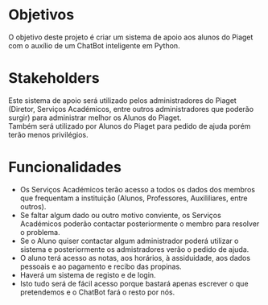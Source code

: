 # Objetivos
O objetivo deste projeto é criar um sistema de apoio aos alunos do Piaget com o auxílio de um ChatBot inteligente em Python.

# Stakeholders
Este sistema de apoio será utilizado pelos administradores do Piaget (Diretor, Serviços Académicos, entre outros administradores que poderão surgir) para administrar melhor os Alunos do Piaget.   
Também será utilizado por Alunos do Piaget para pedido de ajuda porém terão menos privilégios.  

# Funcionalidades 
- Os Serviços Académicos terão acesso a todos os dados dos membros que frequentam a instituição (Alunos, Professores, Auxililiares, entre outros).
- Se faltar algum dado ou outro motivo conviente, os Serviços Académicos poderão contactar posteriormente o membro para resolver o problema.
- Se o Aluno quiser contactar algum administrador poderá utilizar o sistema e posteriormente os admistradores verão o pedido de ajuda.
- O aluno terá acesso as notas, aos horários, à assiduidade, aos dados pessoais e ao pagamento e recibo das propinas.
- Haverá um sistema de registo e de login.
- Isto tudo será de fácil acesso porque bastará apenas escrever o que pretendemos e o ChatBot fará o resto por nós. 

